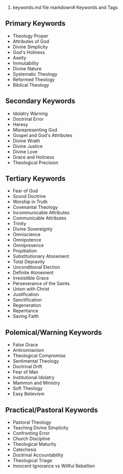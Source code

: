 1. keywords.md file
markdown# Keywords and Tags

## Primary Keywords
- Theology Proper
- Attributes of God
- Divine Simplicity
- God's Holiness
- Aseity
- Immutability
- Divine Nature
- Systematic Theology
- Reformed Theology
- Biblical Theology

## Secondary Keywords
- Idolatry Warning
- Doctrinal Error
- Heresy
- Misrepresenting God
- Gospel and God's Attributes
- Divine Wrath
- Divine Justice
- Divine Love
- Grace and Holiness
- Theological Precision

## Tertiary Keywords
- Fear of God
- Sound Doctrine
- Worship in Truth
- Covenantal Theology
- Incommunicable Attributes
- Communicable Attributes
- Trinity
- Divine Sovereignty
- Omniscience
- Omnipotence
- Omnipresence
- Propitiation
- Substitutionary Atonement
- Total Depravity
- Unconditional Election
- Definite Atonement
- Irresistible Grace
- Perseverance of the Saints
- Union with Christ
- Justification
- Sanctification
- Regeneration
- Repentance
- Saving Faith

## Polemical/Warning Keywords
- False Grace
- Antinomianism
- Theological Compromise
- Sentimental Theology
- Doctrinal Drift
- Fear of Man
- Institutional Idolatry
- Mammon and Ministry
- Soft Theology
- Easy Believism

## Practical/Pastoral Keywords
- Pastoral Theology
- Teaching Divine Simplicity
- Confronting Error
- Church Discipline
- Theological Maturity
- Catechesis
- Doctrinal Accountability
- Theological Triage
- Innocent Ignorance vs Willful Rebellion
